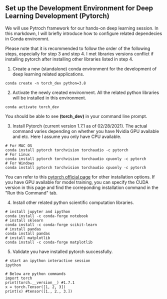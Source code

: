 ## Set up the Development Environment for Deep Learning Development (Pytorch)

We will use Pytroch framework for our hands-on deep learning session. In this markdown, I will briefly introduce how to configure related dependecies in Conda environmnt.

Please note that it is recommended to follow the order of the following steps, especially for step 3 and step 4. I met libraries versions conflict if installing pytorch after installing other libraries listed in step 4.

1. Create a new (standalone) conda environment for the development of deep learning related applications.
```
conda create -n torch_dev python=3.8
```
2. Activate the newly created environment. All the related python libraries will be installed in this environment.
```
conda activate torch_dev
```
You should be able to see **(torch_dev)** in your command line prompt.

3. Install Pytorch (current version 1.7.1 as of 02/28/2021). The actual command varies depending on whether you have Nvidia GPU available and etc. Here I assume you only have CPU available.

```
# For MAC OS
conda install pytorch torchvision torchaudio -c pytorch
# For Linux
conda install pytorch torchvision torchaudio cpuonly -c pytorch
# For Windows
conda install pytorch torchvision torchaudio cpuonly -c pytorch
``` 
You can refer to this [pytorch official page](https://pytorch.org/) for other installation options. If you have GPU available for model training, you can specify the CUDA version in this page and find the correponding installation command in the "Run this Command" tab.

4. Install other related python scientific computation libraries.
```
# install jupyter and ipython
conda install -c conda-forge notebook
# install sklearn
conda install -c conda-forge scikit-learn 
# install pandas
conda install pandas
# install matplotlib
conda install -c conda-forge matplotlib
```

5. Validate you have installed pytorch successfully.
```
# start an ipython interactive session
ipython

# Below are python commands
import torch
print(torch.__version__) #1.7.1
x = torch.Tensor([1, 2, 3])
print(x) #tensor([1., 2., 3.])
```